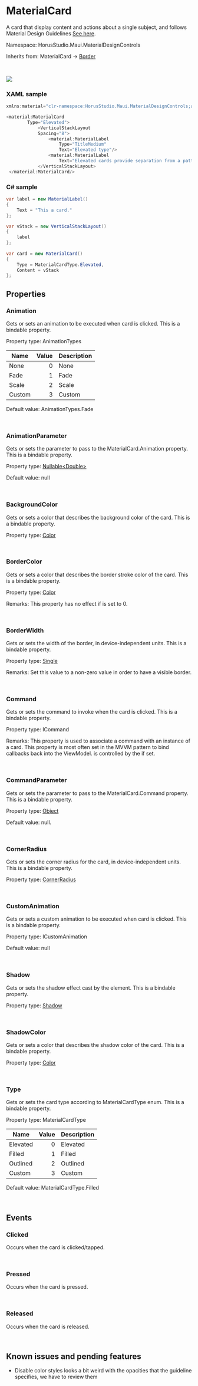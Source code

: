 # MaterialCard

A card  that display content and actions about a single subject, and follows Material Design Guidelines [See here](https://m3.material.io/components/cards/overview).

Namespace: HorusStudio.Maui.MaterialDesignControls

Inherits from: MaterialCard → [Border](https://learn.microsoft.com/en-us/dotnet/api/microsoft.maui.controls.border)

<br>

![](https://raw.githubusercontent.com/HorusSoftwareUY/MaterialDesignControlsPlugin/develop/screenshots/MaterialCard.jpg)

### XAML sample

```csharp
xmlns:material="clr-namespace:HorusStudio.Maui.MaterialDesignControls;assembly=HorusStudio.Maui.MaterialDesignControls"

<material:MaterialCard
        Type="Elevated">
            <VerticalStackLayout
            Spacing="8">
                <material:MaterialLabel
                    Type="TitleMedium"
                    Text="Elevated type"/>
                <material:MaterialLabel
                    Text="Elevated cards provide separation from a patterned background."/>
            </VerticalStackLayout>
 </material:MaterialCard/>
```

### C# sample

```csharp
var label = new MaterialLabel()
{
    Text = "This a card."
};

var vStack = new VerticalStackLayout()
{
    label
};
    
var card = new MaterialCard()
{
    Type = MaterialCardType.Elevated,
    Content = vStack
};
```

## Properties

### <a id="properties-animation"/>**Animation**

Gets or sets an animation to be executed when card is clicked.
 This is a bindable property.

Property type: AnimationTypes<br>

| Name | Value | Description |
| --- | --: | --- |
| None | 0 | None |
| Fade | 1 | Fade |
| Scale | 2 | Scale |
| Custom | 3 | Custom |

Default value: AnimationTypes.Fade

<br>

### <a id="properties-animationparameter"/>**AnimationParameter**

Gets or sets the parameter to pass to the MaterialCard.Animation property.
 This is a bindable property.

Property type: [Nullable&lt;Double&gt;](https://learn.microsoft.com/en-us/dotnet/api/system.nullable-1)<br>

Default value: null

<br>

### <a id="properties-backgroundcolor"/>**BackgroundColor**

Gets or sets a color that describes the background color of the card.
 This is a bindable property.

Property type: [Color](https://learn.microsoft.com/en-us/dotnet/api/microsoft.maui.graphics.color)<br>

<br>

### <a id="properties-bordercolor"/>**BorderColor**

Gets or sets a color that describes the border stroke color of the card.
 This is a bindable property.

Property type: [Color](https://learn.microsoft.com/en-us/dotnet/api/microsoft.maui.graphics.color)<br>

Remarks: This property has no effect if  is set to 0.

<br>

### <a id="properties-borderwidth"/>**BorderWidth**

Gets or sets the width of the border, in device-independent units.
 This is a bindable property.

Property type: [Single](https://learn.microsoft.com/en-us/dotnet/api/system.single)<br>

Remarks: Set this value to a non-zero value in order to have a visible border.

<br>

### <a id="properties-command"/>**Command**

Gets or sets the command to invoke when the card is clicked. This is a bindable property.

Property type: ICommand<br>

Remarks: This property is used to associate a command with an instance of a card. This property is most often set in the MVVM pattern to bind callbacks back into the ViewModel.  is controlled by the  if set.

<br>

### <a id="properties-commandparameter"/>**CommandParameter**

Gets or sets the parameter to pass to the MaterialCard.Command property.
 This is a bindable property.

Property type: [Object](https://learn.microsoft.com/en-us/dotnet/api/system.object)<br>

Default value: null.

<br>

### <a id="properties-cornerradius"/>**CornerRadius**

Gets or sets the corner radius for the card, in device-independent units.
 This is a bindable property.

Property type: [CornerRadius](https://learn.microsoft.com/en-us/dotnet/api/microsoft.maui.cornerradius)<br>

<br>

### <a id="properties-customanimation"/>**CustomAnimation**

Gets or sets a custom animation to be executed when card is clicked.
 This is a bindable property.

Property type: ICustomAnimation<br>

Default value: null

<br>

### <a id="properties-shadow"/>**Shadow**

Gets or sets the shadow effect cast by the element.
 This is a bindable property.

Property type: [Shadow](https://learn.microsoft.com/en-us/dotnet/api/microsoft.maui.controls.shadow)<br>

<br>

### <a id="properties-shadowcolor"/>**ShadowColor**

Gets or sets a color that describes the shadow color of the card.
 This is a bindable property.

Property type: [Color](https://learn.microsoft.com/en-us/dotnet/api/microsoft.maui.graphics.color)<br>

<br>

### <a id="properties-type"/>**Type**

Gets or sets the card type according to MaterialCardType enum.
 This is a bindable property.

Property type: MaterialCardType<br>

| Name | Value | Description |
| --- | --: | --- |
| Elevated | 0 | Elevated |
| Filled | 1 | Filled |
| Outlined | 2 | Outlined |
| Custom | 3 | Custom |

Default value: MaterialCardType.Filled

<br>

## Events

### <a id="events-clicked"/>**Clicked**

Occurs when the card is clicked/tapped.

<br>

### <a id="events-pressed"/>**Pressed**

Occurs when the card is pressed.

<br>

### <a id="events-released"/>**Released**

Occurs when the card is released.

<br>

## Known issues and pending features

- Disable color styles looks a bit weird with the opacities that the guideline specifies, we have to review them
